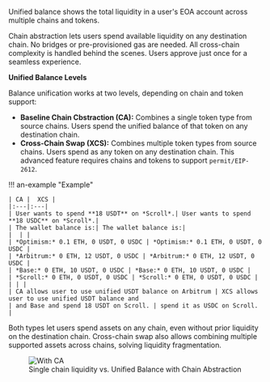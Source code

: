 Unified balance shows the total liquidity in a user's EOA account across multiple chains and tokens.

Chain abstraction lets users spend available liquidity on any destination chain. No bridges or pre-provisioned gas are needed. All cross-chain complexity is handled behind the scenes. Users approve just once for a seamless experience.

**Unified Balance Levels**

Balance unification works at two levels, depending on chain and token support:
- **Baseline Chain Cbstraction (CA):** Combines a single token type from source chains. Users spend the unified balance of that token on any destination chain.
- **Cross-Chain Swap (XCS):** Combines multiple token types from source chains. Users spend as any token on any destination chain. This advanced feature requires chains and tokens to support `permit/EIP-2612`.

!!! an-example "Example"

    | CA |  XCS |
    |:---|:---|
    | User wants to spend **18 USDT** on *Scroll*.| User wants to spend **18 USDC** on *Scroll*.|
    | The wallet balance is:| The wallet balance is:|
    |  | |
    | *Optimism:* 0.1 ETH, 0 USDT, 0 USDC | *Optimism:* 0.1 ETH, 0 USDT, 0 USDC |
    | *Arbitrum:* 0 ETH, 12 USDT, 0 USDC | *Arbitrum:* 0 ETH, 12 USDT, 0 USDC |
    | *Base:* 0 ETH, 10 USDT, 0 USDC | *Base:* 0 ETH, 10 USDT, 0 USDC |
    | *Scroll:* 0 ETH, 0 USDT, 0 USDC | *Scroll:* 0 ETH, 0 USDT, 0 USDC |
    | | |
    | CA allows user to use unified USDT balance on Arbitrum | XCS allows user to use unified USDT balance and 
    | and Base and spend 18 USDT on Scroll. | spend it as USDC on Scroll. |

Both types let users spend assets on any chain, even without prior liquidity on the destination chain. Cross-chain swap also allows combining multiple supported assets across chains, solving liquidity fragmentation.

<figure markdown="span">
  <img alt="With CA" src="{{config.extra.arcana.img_dir}}/ca_unified_balance.{{config.extra.arcana.img_png}}"/>
  <figcaption>Single chain liquidity vs. Unified Balance with Chain Abstraction</figcaption>
</figure>

